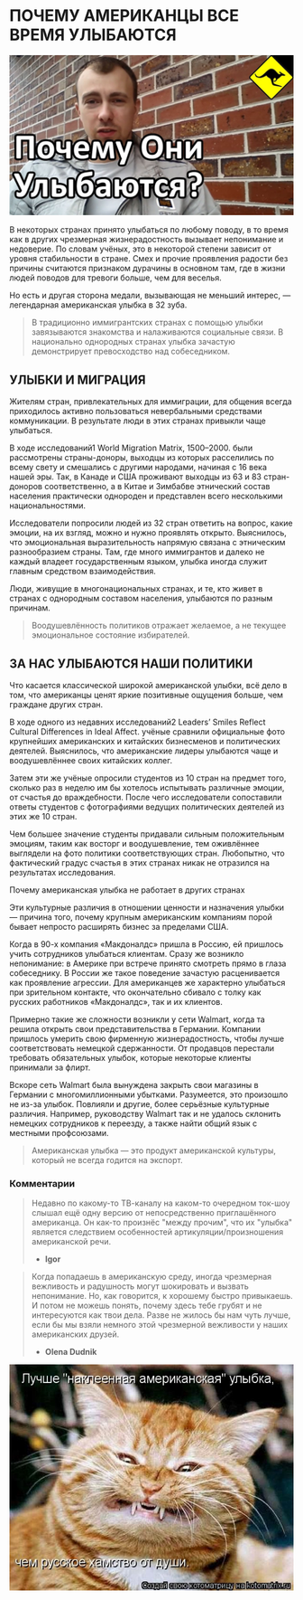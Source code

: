 # ПОЧЕМУ АМЕРИКАНЦЫ ВСЕ ВРЕМЯ УЛЫБАЮТСЯ
![Image of Yaktocat](https://github.com/ElBaronDudnik/task1_Binary_Studio_Academy/blob/pictures/pict_1.jpg)

В некоторых странах принято улыбаться по любому поводу, в то время как в других чрезмерная жизнерадостность вызывает непонимание и недоверие. По словам учёных, это в некоторой степени зависит от уровня стабильности в стране. Смех и прочие проявления радости без причины считаются признаком дурачины в основном там, где в жизни людей поводов для тревоги больше, чем для веселья.

Но есть и другая сторона медали, вызывающая не меньший интерес, — легендарная американская улыбка в 32 зуба.

> В традиционно иммигрантских странах с помощью улыбки завязываются знакомства и налаживаются социальные связи. В национально однородных странах улыбка зачастую демонстрирует превосходство над собеседником.

## УЛЫБКИ И МИГРАЦИЯ

Жителям стран, привлекательных для иммиграции, для общения всегда приходилось активно пользоваться невербальными средствами коммуникации. В результате люди в этих странах привыкли чаще улыбаться.

В ходе исследований1 World Migration Matrix, 1500–2000.  были рассмотрены страны-доноры, выходцы из которых расселились по всему свету и смешались с другими народами, начиная с 16 века нашей эры. Так, в Канаде и США проживают выходцы из 63 и 83 стран-доноров соответственно, а в Китае и Зимбабве этнический состав населения практически однороден и представлен всего несколькими национальностями.

Исследователи попросили людей из 32 стран ответить на вопрос, какие эмоции, на их взгляд, можно и нужно проявлять открыто. Выяснилось, что эмоциональная выразительность напрямую связана с этническим разнообразием страны. Там, где много иммигрантов и далеко не каждый владеет государственным языком, улыбка иногда служит главным средством взаимодействия.

Люди, живущие в многонациональных странах, и те, кто живет в странах с однородным составом населения, улыбаются по разным причинам.

> Воодушевлённость политиков отражает желаемое, а не текущее эмоциональное состояние избирателей.

## ЗА НАС УЛЫБАЮТСЯ НАШИ ПОЛИТИКИ

Что касается классической широкой американской улыбки, всё дело в том, что американцы ценят яркие позитивные ощущения больше, чем граждане других стран.

В ходе одного из недавних исследований2 Leaders’ Smiles Reflect Cultural Differences in Ideal Affect.  учёные сравнили официальные фото крупнейших американских и китайских бизнесменов и политических деятелей. Выяснилось, что американские лидеры улыбаются чаще и воодушевлённее своих китайских коллег.

Затем эти же учёные опросили студентов из 10 стран на предмет того, сколько раз в неделю им бы хотелось испытывать различные эмоции, от счастья до враждебности. После чего исследователи сопоставили ответы студентов с фотографиями ведущих политических деятелей из этих же 10 стран.

Чем большее значение студенты придавали сильным положительным эмоциям, таким как восторг и воодушевление, тем оживлённее выглядели на фото политики соответствующих стран. Любопытно, что фактический градус счастья в этих странах никак не отразился на результатах исследования.

Почему американская улыбка не работает в других странах

Эти культурные различия в отношении ценности и назначения улыбки — причина того, почему крупным американским компаниям порой бывает непросто расширять бизнес за пределами США.

Когда в 90-х компания «Макдоналдс» пришла в Россию, ей пришлось учить сотрудников улыбаться клиентам. Сразу же возникло непонимание: в Америке при встрече принято смотреть прямо в глаза собеседнику. В России же такое поведение зачастую расценивается как проявление агрессии. Для американцев же характерно улыбаться при зрительном контакте, что окончательно сбивало с толку как русских работников «Макдоналдс», так и их клиентов.

Примерно такие же сложности возникли у сети Walmart, когда та решила открыть свои представительства в Германии. Компании пришлось умерить свою фирменную жизнерадостность, чтобы лучше соответствовать немецкой сдержанности. От продавцов перестали требовать обязательных улыбок, которые некоторые клиенты принимали за флирт.

Вскоре сеть Walmart была вынуждена закрыть свои магазины в Германии с многомиллионными убытками. Разумеется, это произошло не из-за улыбок. Повлияли и другие, более серьёзные культурные различия. Например, руководству Walmart так и не удалось склонить немецких сотрудников к переезду, а также найти общий язык с местными профсоюзами.

> Американская улыбка — это продукт американской культуры, который не всегда годится на экспорт.

### Комментарии

> Недавно по какому-то ТВ-каналу на каком-то очередном ток-шоу слышал ещё одну версию от непосредственно приглашённого американца. Он как-то произнёс "между прочим", что их "улыбка" является следствием особенностей артикуляции/произношения американской речи.
> - **Igor**

> Когда попадаешь в американскую среду, иногда чрезмерная вежливость и радушность могут шокировать и вызвать непонимание. Но, как говорится, к хорошему быстро привыкаешь. И потом не можешь понять, почему здесь тебе грубят и не интересуются как твои дела. Разве не жилось бы нам чуть лучше, если бы мы взяли немного этой чрезмерной вежливости у наших американских друзей.
> - **Olena Dudnik**

![Image of Yaktocat](https://github.com/ElBaronDudnik/task1_Binary_Studio_Academy/blob/pictures/pict_2.jpg)
